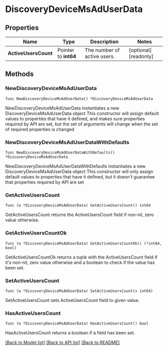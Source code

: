 # DiscoveryDeviceMsAdUserData

## Properties

Name | Type | Description | Notes
------------ | ------------- | ------------- | -------------
**ActiveUsersCount** | Pointer to **int64** | The number of active users. | [optional] [readonly] 

## Methods

### NewDiscoveryDeviceMsAdUserData

`func NewDiscoveryDeviceMsAdUserData() *DiscoveryDeviceMsAdUserData`

NewDiscoveryDeviceMsAdUserData instantiates a new DiscoveryDeviceMsAdUserData object
This constructor will assign default values to properties that have it defined,
and makes sure properties required by API are set, but the set of arguments
will change when the set of required properties is changed

### NewDiscoveryDeviceMsAdUserDataWithDefaults

`func NewDiscoveryDeviceMsAdUserDataWithDefaults() *DiscoveryDeviceMsAdUserData`

NewDiscoveryDeviceMsAdUserDataWithDefaults instantiates a new DiscoveryDeviceMsAdUserData object
This constructor will only assign default values to properties that have it defined,
but it doesn't guarantee that properties required by API are set

### GetActiveUsersCount

`func (o *DiscoveryDeviceMsAdUserData) GetActiveUsersCount() int64`

GetActiveUsersCount returns the ActiveUsersCount field if non-nil, zero value otherwise.

### GetActiveUsersCountOk

`func (o *DiscoveryDeviceMsAdUserData) GetActiveUsersCountOk() (*int64, bool)`

GetActiveUsersCountOk returns a tuple with the ActiveUsersCount field if it's non-nil, zero value otherwise
and a boolean to check if the value has been set.

### SetActiveUsersCount

`func (o *DiscoveryDeviceMsAdUserData) SetActiveUsersCount(v int64)`

SetActiveUsersCount sets ActiveUsersCount field to given value.

### HasActiveUsersCount

`func (o *DiscoveryDeviceMsAdUserData) HasActiveUsersCount() bool`

HasActiveUsersCount returns a boolean if a field has been set.


[[Back to Model list]](../README.md#documentation-for-models) [[Back to API list]](../README.md#documentation-for-api-endpoints) [[Back to README]](../README.md)


